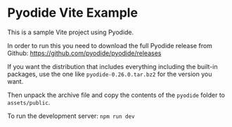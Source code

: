 # Pyodide Vite Example

This is a sample Vite project using Pyodide.

In order to run this you need to download the full Pyodide release from Github: https://github.com/pyodide/pyodide/releases

If you want the distribution that includes everything including the built-in packages, use the one like `pyodide-0.26.0.tar.bz2` for the version you want.

Then unpack the archive file and copy the contents of the `pyodide` folder to `assets/public`.

To run the development server: `npm run dev`
